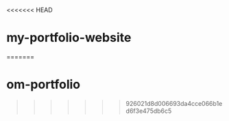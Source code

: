<<<<<<< HEAD
# my-portfolio-website
=======
# om-portfolio
>>>>>>> 926021d8d006693da4cce066b1ed6f3e475db6c5
